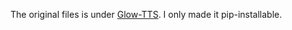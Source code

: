 The original files is under [Glow-TTS](https://github.com/jaywalnut310/glow-tts/tree/master/monotonic_align). I only made it pip-installable.
